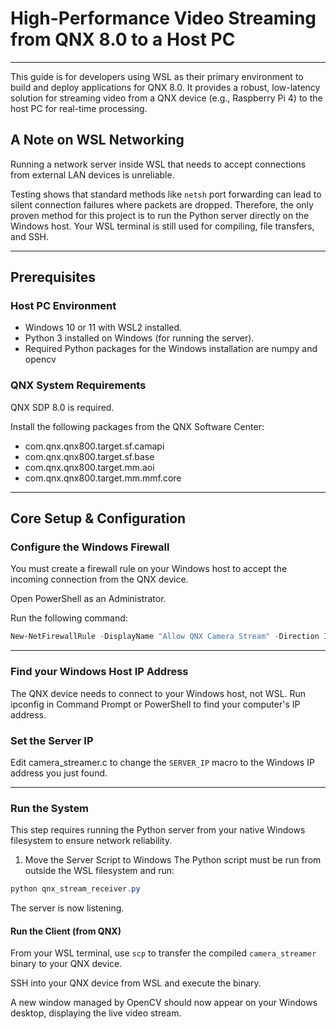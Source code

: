 # High-Performance Video Streaming from QNX 8.0 to a Host PC
---
This guide is for developers using WSL as their primary environment to build and deploy applications for QNX 8.0. It provides a robust, low-latency solution for streaming video from a QNX device (e.g., Raspberry Pi 4) to the host PC for real-time processing.

## A Note on WSL Networking

Running a network server inside WSL that needs to accept connections from external LAN devices is unreliable.

Testing shows that standard methods like `netsh` port forwarding can lead to silent connection failures where packets are dropped. Therefore, the only proven method for this project is to run the Python server directly on the Windows host. Your WSL terminal is still used for compiling, file transfers, and SSH.

---

## Prerequisites

### Host PC Environment

- Windows 10 or 11 with WSL2 installed.
- Python 3 installed on Windows (for running the server).
- Required Python packages for the Windows installation are numpy and opencv
  
### QNX System Requirements

QNX SDP 8.0 is required.

Install the following packages from the QNX Software Center:

- com.qnx.qnx800.target.sf.camapi  
- com.qnx.qnx800.target.sf.base  
- com.qnx.qnx800.target.mm.aoi  
- com.qnx.qnx800.target.mm.mmf.core

---

## Core Setup & Configuration

### Configure the Windows Firewall

You must create a firewall rule on your Windows host to accept the incoming connection from the QNX device.

Open PowerShell as an Administrator.

Run the following command:

```powershell
New-NetFirewallRule -DisplayName "Allow QNX Camera Stream" -Direction Inbound -Protocol TCP -LocalPort 12345 -Action Allow
```

---

### Find your Windows Host IP Address

The QNX device needs to connect to your Windows host, not WSL. Run ipconfig in Command Prompt or PowerShell to find your computer's IP address.

### Set the Server IP

Edit camera_streamer.c to change the `SERVER_IP` macro to the Windows IP address you just found.

---

### Run the System

This step requires running the Python server from your native Windows filesystem to ensure network reliability.

1. Move the Server Script to Windows
The Python script must be run from outside the WSL filesystem and run:
```powershell
python qnx_stream_receiver.py
```
The server is now listening.

#### Run the Client (from QNX)

From your WSL terminal, use `scp` to transfer the compiled `camera_streamer` binary to your QNX device.

SSH into your QNX device from WSL and execute the binary.

A new window managed by OpenCV should now appear on your Windows desktop, displaying the live video stream.

